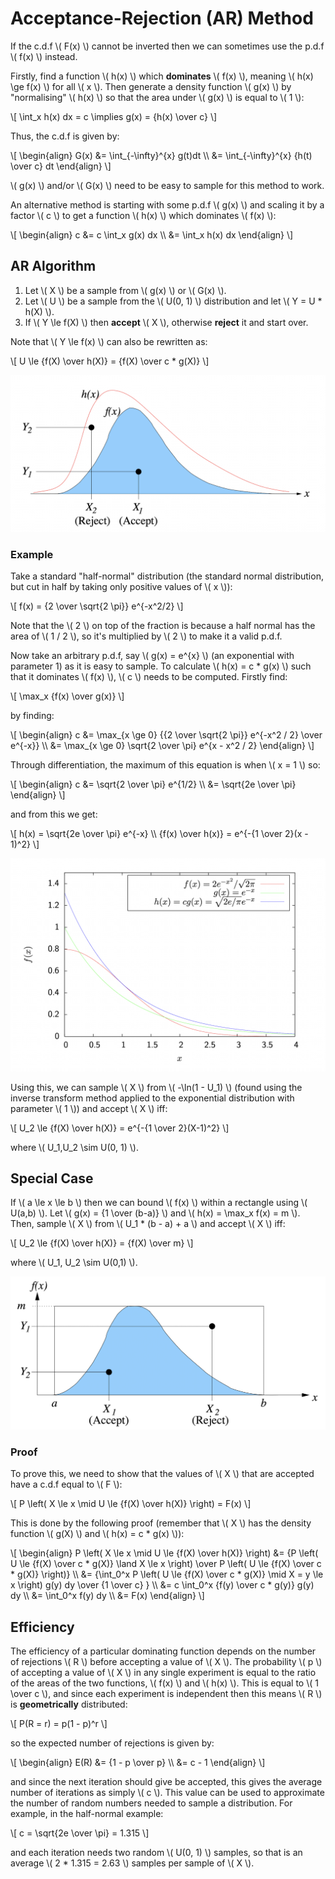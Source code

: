 # Acceptance-Rejection (AR) Method

If the c.d.f \\( F(x) \\) cannot be inverted then we can sometimes use the p.d.f \\( f(x) \\) instead.

Firstly, find a function \\( h(x) \\) which **dominates** \\( f(x) \\), meaning \\( h(x) \\ge f(x) \\) for all \\( x \\). Then generate a density function \\( g(x) \\) by "normalising" \\( h(x) \\) so that the area under \\( g(x) \\) is equal to \\( 1 \\):

\\[
\\int_x h(x) dx = c \\implies g(x) = {h(x) \\over c}
\\]

Thus, the c.d.f is given by:

\\[
\\begin{align}
G(x) &= \\int_{-\\infty}^{x} g(t)dt \\\\
     &= \\int_{-\\infty}^{x} {h(t) \\over c} dt
\\end{align}
\\]

\\( g(x) \\) and/or \\( G(x) \\) need to be easy to sample for this method to work.

An alternative method is starting with some p.d.f \\( g(x) \\) and scaling it by a factor \\( c \\) to get a function \\( h(x) \\) which dominates \\( f(x) \\):

\\[
\\begin{align}
c &= c \\int_x g(x) dx \\\\
  &= \\int_x h(x) dx
\\end{align}
\\]

## AR Algorithm

1. Let \\( X \\) be a sample from \\( g(x) \\) or \\( G(x) \\).
2. Let \\( U \\) be a sample from the \\( U(0, 1) \\) distribution and let \\( Y = U * h(X) \\).
3. If \\( Y \\le f(X) \\) then **accept** \\( X \\), otherwise **reject** it and start over.

Note that \\( Y \\le f(x) \\) can also be rewritten as:

\\[
U \\le {f(X) \\over h(X)} = {f(X) \\over c * g(X)}
\\]

![](./images/acceptance-rejection-sample-graphs.png)

### Example

Take a standard "half-normal" distribution (the standard normal distribution, but cut in half by taking only positive values of \\( x \\)):

\\[
f(x) = {2 \\over \\sqrt{2 \\pi}} e^{-x^2/2}
\\]

Note that the \\( 2 \\) on top of the fraction is because a half normal has the area of \\( 1 / 2 \\), so it's multiplied by \\( 2 \\) to make it a valid p.d.f.

Now take an arbitrary p.d.f, say \\( g(x) = e^{x} \\) (an exponential with parameter 1) as it is easy to sample. To calculate \\( h(x) = c * g(x) \\) such that it dominates \\( f(x) \\), \\( c \\) needs to be computed. Firstly find:

\\[
\\max_x {f(x) \\over g(x)}
\\]

by finding:

\\[
\\begin{align}
c &= \\max_{x \\ge 0} {{2 \\over \\sqrt{2 \\pi}} e^{-x^2 / 2} \\over e^{-x}} \\\\
  &= \\max_{x \\ge 0} \\sqrt{2 \\over \\pi} e^{x - x^2 / 2}
\\end{align}
\\]

Through differentiation, the maximum of this equation is when \\( x = 1 \\) so:

\\[
\\begin{align}
c &= \\sqrt{2 \\over \\pi} e^{1/2} \\\\
  &= \\sqrt{2e \\over \\pi}
\\end{align}
\\]

and from this we get:

\\[
h(x) = \\sqrt{2e \\over \\pi} e^{-x} \\\\
{f(x) \\over h(x)} = e^{-{1 \\over 2}(x - 1)^2}
\\]

![](./images/half-normal.png)

Using this, we can sample \\( X \\) from \\( -\\ln(1 - U_1) \\) (found using the inverse transform method applied to the exponential distribution with parameter \\( 1 \\)) and accept \\( X \\) iff:

\\[
U_2 \\le {f(X) \\over h(X)} = e^{-{1 \\over 2}(X-1)^2}
\\]

where \\( U_1,U_2 \\sim U(0, 1) \\).

## Special Case

If \\( a \\le x \\le b \\) then we can bound \\( f(x) \\) within a rectangle using \\( U(a,b) \\). Let \\( g(x) = {1 \\over (b-a)} \\) and \\( h(x) = \\max_x f(x) = m \\). Then, sample \\( X \\) from \\( U_1 * (b - a) + a \\) and accept \\( X \\) iff:

\\[
U_2 \\le {f(X) \\over h(X)} = {f(X) \\over m}
\\]

where \\( U_1, U_2 \\sim U(0,1) \\).

![](./images/bounded-graph.png)


### Proof

To prove this, we need to show that the values of \\( X \\) that are accepted have a c.d.f equal to \\( F \\):

\\[
P \\left( X \\le x \\mid U \\le {f(X) \\over h(X)} \\right) = F(x)
\\]

This is done by the following proof (remember that \\( X \\) has the density function \\( g(X) \\) and \\( h(x) = c * g(x) \\)):

\\[
\\begin{align}
P \\left( X \\le x \\mid U \\le {f(X) \\over h(X)} \\right) &= {P \\left( U \\le {f(X) \\over c * g(X)} \\land X \\le x \\right) \\over P \\left( U \\le {f(X) \\over c * g(X)} \\right)} \\\\
&= {\\int_0^x P \\left( U \\le {f(X) \\over c * g(X)} \\mid X = y \\le x \\right) g(y) dy \\over {1 \\over c} } \\\\
&= c \\int_0^x {f(y) \\over c * g(y)} g(y) dy \\\\
&= \\int_0^x f(y) dy \\\\
&= F(x)
\\end{align}
\\]

## Efficiency

The efficiency of a particular dominating function depends on the number of rejections \\( R \\) before accepting a value of \\( X \\). The probability \\( p \\) of accepting a value of \\( X \\) in any single experiment is equal to the ratio of the areas of the two functions, \\( f(x) \\) and \\( h(x) \\). This is equal to \\( 1 \\over c \\), and since each experiment is independent then this means \\( R \\) is **geometrically** distributed:

\\[
P(R = r) = p(1 - p)^r
\\]

so the expected number of rejections is given by:

\\[
\\begin{align}
E(R) &= {1 - p \\over p} \\\\
     &= c - 1
\\end{align}
\\]

and since the next iteration should give be accepted, this gives the average number of iterations as simply \\( c \\). This value can be used to approximate the number of random numbers needed to sample a distribution. For example, in the half-normal example:

\\[
c = \\sqrt{2e \\over \\pi} = 1.315
\\]

and each iteration needs two random \\( U(0, 1) \\) samples, so that is an average \\( 2 * 1.315 = 2.63 \\) samples per sample of \\( X \\).
